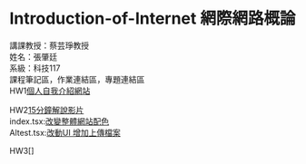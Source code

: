 # Introduction-of-Internet 網際網路概論  
講課教授：蔡芸琤教授  
姓名：張肇廷  
系級：科技117  
課程筆記區，作業連結區，專題連結區  
HW1[個人自我介紹網站]( https://chaotingchong-crypto.github.io/Introduction-of-Internet/mosque-website-template/)    
  
HW2[15分鐘解說影片](https://youtu.be/SK_q5R51Bnk)  
index.tsx:[改變整體網站配色](https://github.com/chaotingchong-crypto/Introduction-of-Internet/blob/main/index.tsx)  
Altest.tsx:[改動UI 增加上傳檔案](https://github.com/chaotingchong-crypto/Introduction-of-Internet/blob/main/AItest.tsx)    
  
HW3[]

